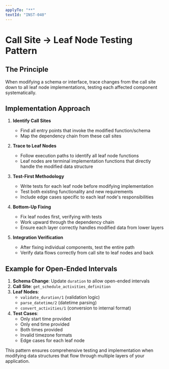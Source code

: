 ```yaml
---
applyTo: "**"
textId: "INST-040"
---
```


# Call Site → Leaf Node Testing Pattern

## The Principle

When modifying a schema or interface, trace changes from the call site down to all leaf node implementations, testing each affected component systematically.

## Implementation Approach

1. **Identify Call Sites**
   - Find all entry points that invoke the modified function/schema
   - Map the dependency chain from these call sites

2. **Trace to Leaf Nodes**
   - Follow execution paths to identify all leaf node functions
   - Leaf nodes are terminal implementation functions that directly handle the modified data structure

3. **Test-First Methodology**
   - Write tests for each leaf node before modifying implementation
   - Test both existing functionality and new requirements
   - Include edge cases specific to each leaf node's responsibilities

4. **Bottom-Up Fixing**
   - Fix leaf nodes first, verifying with tests
   - Work upward through the dependency chain
   - Ensure each layer correctly handles modified data from lower layers

5. **Integration Verification**
   - After fixing individual components, test the entire path
   - Verify data flows correctly from call site to leaf nodes and back

## Example for Open-Ended Intervals

1. **Schema Change**: Update `duration` to allow open-ended intervals
2. **Call Site**: `get_schedule_activities_definition`
3. **Leaf Nodes**:
   - `validate_duration/1` (validation logic)
   - `parse_datetime/2` (datetime parsing)
   - `convert_activities/1` (conversion to internal format)
4. **Test Cases**:
   - Only start time provided
   - Only end time provided
   - Both times provided
   - Invalid timezone formats
   - Edge cases for each leaf node

This pattern ensures comprehensive testing and implementation when modifying data structures that flow through multiple layers of your application.
